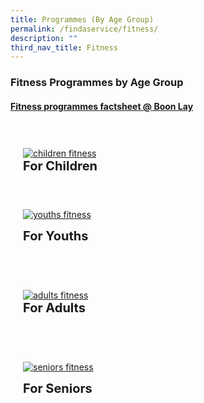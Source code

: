 ```yaml
---
title: Programmes (By Age Group)
permalink: /findaservice/fitness/
description: ""
third_nav_title: Fitness
---
```

### Fitness Programmes by Age Group
<h4> <a href="/activitiesfactsheet/" target="_blank">Fitness programmes factsheet @ Boon Lay </a></h4>

<div style="padding: 20px 0px 0px 0px;" class="row">
	<div style="padding: 20px 20px 20px 20px;" class="col">
<a href="/for-children/fitness"><img alt="children fitness" src="https://img.freepik.com/premium-vector/kids-doing-sport_97632-637.jpg?w=996"></a><br>
		<span style="font-size:20px; font-weight: 700;"><b>For Children</b></span>
<br></div>&nbsp; &nbsp; &nbsp; &nbsp;

<div style="padding: 20px 20px 20px 20px;" class="col">
<a href="/for-youths/fitness/"><img alt="youths fitness" src="https://img.freepik.com/free-vector/set-fitness-people-training_1262-19330.jpg?w=1380&amp;t=st=1691077701~exp=1691078301~hmac=19c77931d5615fbc8681c0665dc3a4f046fa40db9428bf6ad0819e264710e1ea"></a><br><p>
	<span style="font-size:20px; font-weight: 700;"><b>For Youths</b></span><br>
	</p></div></div>
<div style="padding: 20px 0px 0px 0px;" class="row">
	<div style="padding: 20px 20px 20px 20px;" class="col">
<a href="/for-adults/fitness"><img alt="adults fitness" src="https://img.freepik.com/free-vector/flat-hand-drawn-dance-fitness-class-illustration_52683-56671.jpg?w=996&amp;t=st=1691077195~exp=1691077795~hmac=41265dec71c6da5813fc57c859922d8aa9bee59db7537e0dbc009d2451d00017"></a><br>
		<span style="font-size:20px; font-weight: 700;"><b>For Adults</b></span><br>
<br></div>&nbsp; &nbsp; &nbsp; &nbsp;

<div style="padding: 20px 20px 20px 20px;" class="col">
<a href="/for-seniors/fitness/"><img alt="seniors fitness" src="https://img.freepik.com/free-vector/active-elderly-people-concept-illustration_114360-3009.jpg?w=996&amp;t=st=1691077137~exp=1691077737~hmac=cf5063c5b2eb99da55901ab1b9930a9d4070a77f3e0e6ae13c2a4fc5f5e0954a"></a><p>
	<span style="font-size:20px; font-weight: 700;"><b>For Seniors</b></span><br>
<br></p></div></div>